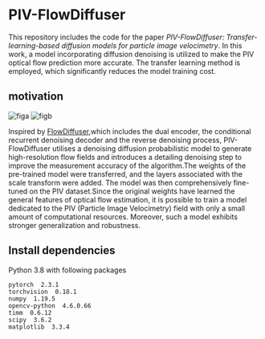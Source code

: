 # PIV-FlowDiffuser
This repository includes the code for the paper _PIV-FlowDiffuser: Transfer-learning-based diffusion models for particle image velocimetry_. In this work, a model incorporating diffusion denoising is utilized to make the PIV optical flow prediction more accurate. The transfer learning method is employed, which significantly reduces the model training cost.

## motivation
![figa](https://github.com/user-attachments/assets/f178ec91-4a1d-407b-93de-d60b50bdf03a)
![figb](https://github.com/user-attachments/assets/c84ef904-c024-4e85-a946-239f0de18049)

Inspired by [FlowDiffuser](https://github.com/LA30/FlowDiffuser),which includes the dual encoder, the conditional recurrent denoising decoder and the reverse denoising process, PIV-FlowDiffuser utilises a denoising diffusion probabilistic model to generate high-resolution flow fields and introduces a detailing denoising step to improve the measurement accuracy of the algorithm.The weights of the pre-trained model were transferred, and the layers associated with the scale transform were added. The model was then comprehensively fine-tuned on the PIV dataset.Since the original weights have learned the general features of optical flow estimation, it is possible to train a model dedicated to the PIV (Particle Image Velocimetry) field with only a small amount of computational resources. Moreover, such a model exhibits stronger generalization and robustness.

## Install dependencies

Python 3.8 with following packages
```Shell
pytorch  2.3.1
torchvision  0.18.1
numpy  1.19.5
opencv-python  4.6.0.66
timm  0.6.12
scipy  3.6.2
matplotlib  3.3.4
```
